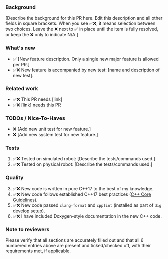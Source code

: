 ### Background

[Describe the background for this PR here.
Edit this description and all other fields in square brackets. When you see ✅❌, it means selection between two choices. Leave the ❌ next to ✅ in place until the item is fully resolved, or keep the ❌ only to indicate N/A.]

### What's new
- ✅ [New feature description. Only a single new major feature is allowed per PR.]
- ✅❌ New feature is accompanied by new test: [name and description of new test].

### Related work
- ✅❌ This PR needs [link]
- ✅❌ [link] needs this PR

### TODOs / Nice-To-Haves
- ❌ [Add new unit test for new feature.]
- ❌ [Add new system test for new feature.]

### Tests
1. ✅❌ Tested on simulated robot: [Describe the tests/commands used.]
2. ✅❌ Tested on physical robot: [Describe the tests/commands used.]

### Quality
3. ✅❌ New code is written in pure C++17 to the best of my knowledge.
4. ✅❌ New code follows established C++17 best practices ([C++ Core Guidelines](https://isocpp.github.io/CppCoreGuidelines/CppCoreGuidelines)).
5. ✅❌ New code passed `clang-format` and `cpplint` (installed as part of `dig` develop setup).
6. ✅❌ I have included Doxygen-style documentation in the new C++ code.

### Note to reviewers
Please verify that all sections are accurately filled out and that all 6 numbered entries above are present and ticked/checked off, with their requirements met, if applicable.

